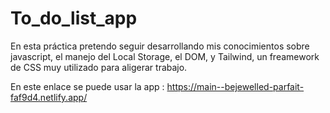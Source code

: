 # To_do_list_app
En esta práctica pretendo seguir desarrollando mis conocimientos sobre javascript, el manejo del Local Storage, el DOM, y Tailwind, un freamework de CSS muy utilizado para aligerar trabajo.

En este enlace se puede usar la app : https://main--bejewelled-parfait-faf9d4.netlify.app/
